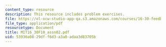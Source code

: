 ```yaml
---
content_type: resource
description: This resource includes problem exercises.
file: https://ol-ocw-studio-app-qa.s3.amazonaws.com/courses/16-30-feedback-control-systems-fall-2010/53936a0829dff6d3a3a0adaa3d83705b_MIT16_30F10_assn02.pdf
file_type: application/pdf
resourcetype: Document
title: MIT16_30F10_assn02.pdf
uid: 53936a08-29df-f6d3-a3a0-adaa3d83705b
---
```

